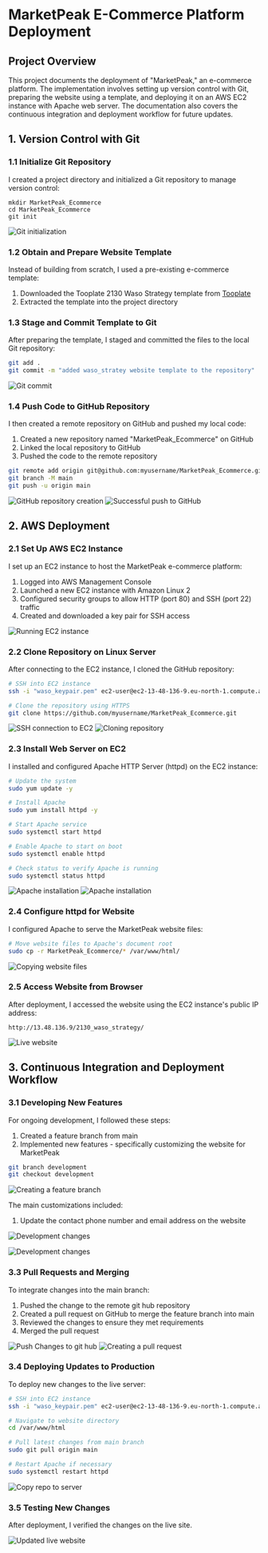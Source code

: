 # MarketPeak E-Commerce Platform Deployment

## Project Overview

This project documents the deployment of "MarketPeak," an e-commerce platform. The implementation involves setting up version control with Git, preparing the website using a template, and deploying it on an AWS EC2 instance with Apache web server. The documentation also covers the continuous integration and deployment workflow for future updates.

## 1. Version Control with Git

### 1.1 Initialize Git Repository

I created a project directory and initialized a Git repository to manage version control:

```
mkdir MarketPeak_Ecommerce
cd MarketPeak_Ecommerce
git init
```

![Git initialization](./img/1.jpg)

### 1.2 Obtain and Prepare Website Template

Instead of building from scratch, I used a pre-existing e-commerce template:

1. Downloaded the Tooplate 2130 Waso Strategy template from [Tooplate](https://www.tooplate.com/view/2130-waso-strategy)
2. Extracted the template into the project directory

### 1.3 Stage and Commit Template to Git

After preparing the template, I staged and committed the files to the local Git repository:

```bash
git add .
git commit -m "added waso_stratey website template to the repository"
```

![Git commit](./img/2.jpg)

### 1.4 Push Code to GitHub Repository

I then created a remote repository on GitHub and pushed my local code:

1. Created a new repository named "MarketPeak_Ecommerce" on GitHub
2. Linked the local repository to GitHub
3. Pushed the code to the remote repository

```bash
git remote add origin git@github.com:myusername/MarketPeak_Ecommerce.git
git branch -M main
git push -u origin main
```

![GitHub repository creation](./img/3.jpg)
![Successful push to GitHub](./img/4.jpg)

## 2. AWS Deployment

### 2.1 Set Up AWS EC2 Instance

I set up an EC2 instance to host the MarketPeak e-commerce platform:

1. Logged into AWS Management Console
2. Launched a new EC2 instance with Amazon Linux 2
3. Configured security groups to allow HTTP (port 80) and SSH (port 22) traffic
4. Created and downloaded a key pair for SSH access

![Running EC2 instance](./img/5.jpg)

### 2.2 Clone Repository on Linux Server

After connecting to the EC2 instance, I cloned the GitHub repository:

```bash
# SSH into EC2 instance
ssh -i "waso_keypair.pem" ec2-user@ec2-13-48-136-9.eu-north-1.compute.amazonaws

# Clone the repository using HTTPS
git clone https://github.com/myusername/MarketPeak_Ecommerce.git
```

![SSH connection to EC2](./img/6.jpg)
![Cloning repository](./img/7.jpg)

### 2.3 Install Web Server on EC2

I installed and configured Apache HTTP Server (httpd) on the EC2 instance:

```bash
# Update the system
sudo yum update -y

# Install Apache
sudo yum install httpd -y

# Start Apache service
sudo systemctl start httpd

# Enable Apache to start on boot
sudo systemctl enable httpd

# Check status to verify Apache is running
sudo systemctl status httpd
```

![Apache installation](./img/8.jpg)
![Apache installation](./img/9.jpg)

### 2.4 Configure httpd for Website

I configured Apache to serve the MarketPeak website files:

```bash
# Move website files to Apache's document root
sudo cp -r MarketPeak_Ecommerce/* /var/www/html/

```

![Copying website files](./img/10.jpg)

### 2.5 Access Website from Browser

After deployment, I accessed the website using the EC2 instance's public IP address:

```
http://13.48.136.9/2130_waso_strategy/
```

![Live website](./img/11.jpg)

## 3. Continuous Integration and Deployment Workflow

### 3.1 Developing New Features

For ongoing development, I followed these steps:

1. Created a feature branch from main
2. Implemented new features - specifically customizing the website for MarketPeak

```bash
git branch development
git checkout development
```

![Creating a feature branch](./img/12.jpg)

The main customizations included:

1. Update the contact phone number and email address on the website

![Development changes](./img/13.jpg)

![Development changes](./img/13.1.jpg)

### 3.3 Pull Requests and Merging

To integrate changes into the main branch:

1. Pushed the change to the remote git hub repository
2. Created a pull request on GitHub to merge the feature branch into main
4. Reviewed the changes to ensure they met requirements
5. Merged the pull request

![Push Changes to git hub](./img/14.jpg)
![Creating a pull request](./img/15.jpg)

### 3.4 Deploying Updates to Production

To deploy new changes to the live server:

```bash
# SSH into EC2 instance
ssh -i "waso_keypair.pem" ec2-user@ec2-13-48-136-9.eu-north-1.compute.amazonaws

# Navigate to website directory
cd /var/www/html

# Pull latest changes from main branch
sudo git pull origin main

# Restart Apache if necessary
sudo systemctl restart httpd
```

![Copy repo to server](./img/17.jpg)

### 3.5 Testing New Changes

After deployment, I verified the changes on the live site.

![Updated live website](./img/18.jpg)